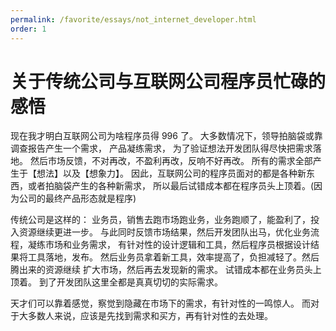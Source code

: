 ```yaml
---
permalink: /favorite/essays/not_internet_developer.html
order: 1
---
```


# 关于传统公司与互联网公司程序员忙碌的感悟

现在我才明白互联网公司为啥程序员得 996 了。
大多数情况下，领导拍脑袋或靠调查报告产生一个需求，
产品凝练需求，
为了验证想法开发团队得尽快把需求落地。
然后市场反馈，不对再改，不盈利再改，反响不好再改。
所有的需求全部产生于【想法】以及【想象力】。
因此，互联网公司的程序员面对的都是各种新东西，或者拍脑袋产生的各种新需求，
所以最后试错成本都在程序员头上顶着。(因为公司的最终产品形态就是程序)

传统公司是这样的：
业务员，销售去跑市场跑业务，业务跑顺了，能盈利了，投入资源继续更进一步。
与此同时反馈市场结果，然后开发团队出马，优化业务流程，凝练市场和业务需求，
有针对性的设计逻辑和工具，然后程序员根据设计结果将工具落地，发布。
然后业务员拿着新工具，效率提高了，负担减轻了。然后腾出来的资源继续 扩大市场，然后再去发现新的需求。
试错成本都在业务员头上顶着。
到了开发团队这里全都是真真切切的实际需求。

天才们可以靠着感觉，察觉到隐藏在市场下的需求，有针对性的一鸣惊人。
而对于大多数人来说，应该是先找到需求和买方，再有针对性的去处理。
